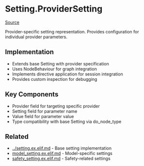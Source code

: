 # Setting.ProviderSetting
[Source](/github/ai/genai_all/genai_core/lib/vnext_genai/nodes/setting/provider_setting.ex)

Provider-specific setting representation. Provides configuration for individual provider parameters.

## Implementation
- Extends base Setting with provider specification
- Uses NodeBehaviour for graph integration
- Implements directive application for session integration
- Provides custom inspection for debugging

## Key Components
- Provider field for targeting specific provider
- Setting field for parameter name
- Value field for parameter value
- Type compatibility with base Setting via do_node_type

## Related
- [../setting.ex.elif.md](../setting.ex.elif.md) - Base setting implementation
- [model_setting.ex.elif.md](model_setting.ex.elif.md) - Model-specific settings
- [safety_setting.ex.elif.md](safety_setting.ex.elif.md) - Safety-related settings
